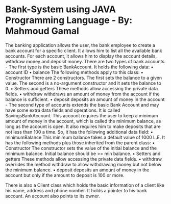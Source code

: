 # Bank-System using JAVA Programming Language - By: Mahmoud Gamal
The banking application allows the user,                                                              the bank employee to create a bank account for a specific client.                                         It allows him to list all the available bank accounts. For each account, it allows him to display the account details, withdraw money and deposit money.                                                                               There are two types of bank accounts.                               - The first type is the basic BankAccount. It holds the following data: • account ID • balance The following methods apply to this class: • Constructor There are 2 constructors. The first sets the balance to a given value. The second is a no-argument constructor and it sets the balance to 0. • Setters and getters These methods allow accessing the private data fields. • withdraw withdraws an amount of money from the account if the balance is sufficient. • deposit deposits an amount of money in the account                                                                          - The second type of accounts extends the basic Bank Account and may have some extra data fields and operations. It is called SavingsBankAccount. This account requires the user to keep a minimum amount of money in the account, which is called the minimum balance, as long as the account is open. It also requires him to make deposits that are not less than 100 a time. So, it has the following additional data field: • minimumBalance This minimum balance takes a default value of 1000 L.E. It has the following methods plus those inherited from the parent class: • Constructor The constructor sets the value of the initial balance and the minimum balance. Initial balance should be >= min balance. • Setters and getters These methods allow accessing the private data fields. • withdraw overrides the method withdraw to allow withdrawing money but not below the minimum balance. • deposit deposits an amount of money in the account but only if the amount to deposit is 100 or more.

There is also a Client class which holds the basic information of a client like his name, address and phone number. It holds a pointer to his bank account. An account also points to its owner.

